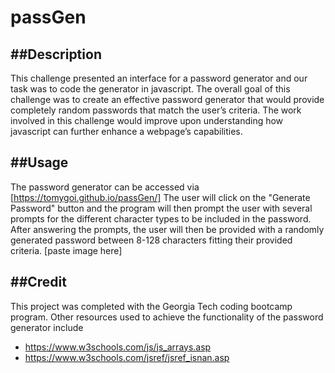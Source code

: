 # passGen

##Description
-------------------------------------------------------------------------------------------------------------------------------------------------------------------------
This challenge presented an interface for a password generator and our task was to code the generator in javascript. The overall goal of this challenge was to create an effective password generator that would provide completely random passwords that match the user’s criteria. The work involved in this challenge would improve upon understanding how javascript can further enhance a webpage’s capabilities.

##Usage 
-------------------------------------------------------------------------------------------------------------------------------------------------------------------------
The password generator can be accessed via [https://tomygoi.github.io/passGen/] The user will click on the "Generate Password" button and the program will then prompt the user with several prompts for the different character types to be included in the password. After answering the prompts, the user will then be provided with a randomly generated password between 8-128 characters fitting their provided criteria. [paste image here]

##Credit 
-------------------------------------------------------------------------------------------------------------------------------------------------------------------------
This project was completed with the Georgia Tech coding bootcamp program. Other resources used to achieve the functionality of the password generator include
* https://www.w3schools.com/js/js_arrays.asp
* https://www.w3schools.com/jsref/jsref_isnan.asp
